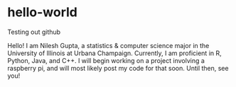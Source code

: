 # hello-world
Testing out github

Hello! I am Nilesh Gupta, a statistics & computer science major in the University of Illinois at Urbana Champaign. Currently, I am proficient in R, Python, Java, and C++. I will begin working on a project involving a raspberry pi, and will most likely post my code for that soon. Until then, see you!
